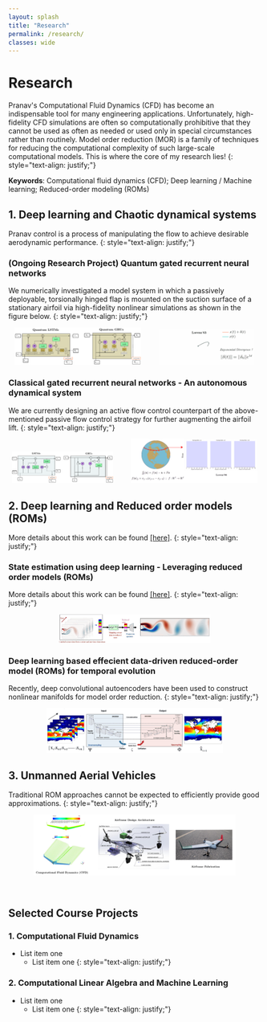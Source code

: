 ```yaml
---
layout: splash
title: "Research"
permalink: /research/
classes: wide
---
```


# Research
Pranav's Computational Fluid Dynamics (CFD) has become an indispensable tool for many engineering applications. Unfortunately, high-fidelity CFD simulations are often so computationally prohibitive that they cannot be used as often as needed or used only in special circumstances rather than routinely. Model order reduction (MOR) is a family of techniques for reducing the computational complexity of such large-scale computational models. This is where the core of my research lies!
{: style="text-align: justify;"}

**Keywords**: Computational fluid dynamics (CFD); Deep learning / Machine learning; Reduced-order modeling (ROMs)  

## 1. Deep learning and Chaotic dynamical systems
Pranav control is a process of manipulating the flow to achieve desirable aerodynamic performance.
{: style="text-align: justify;"}

### (Ongoing Research Project) Quantum gated recurrent neural networks  

We numerically investigated a model system in which a passively deployable, torsionally hinged flap is mounted on the suction surface of a stationary airfoil via high-fidelity nonlinear simulations as shown in the figure below.
{: style="text-align: justify;"}

<center><p float="center">
  <img src="/images/QuantumVc.png" width="50%" /> &nbsp; &nbsp; &nbsp; &nbsp;
  <img src="/images/l63_expdivLR.gif" width="38%" />
</p></center>

### Classical gated recurrent neural networks - An autonomous dynamical system

We are currently designing an active flow control counterpart of the above-mentioned passive flow control strategy for further augmenting the airfoil lift.
{: style="text-align: justify;"}

<center><p float="center">
  <img src="/images/ClassicalGRNN.png" width="40%" /> &nbsp; &nbsp; &nbsp; &nbsp;
  <img src="/images/l96_web.gif" width="50%" />
</p></center>

## 2. Deep learning and Reduced order models (ROMs)

More details about this work can be found [[here]](https://arxiv.org/pdf/1912.10553).
{: style="text-align: justify;"}

### State estimation using deep learning - Leveraging reduced order models (ROMs)  
More details about this work can be found [[here]](https://arxiv.org/pdf/1912.10553).
{: style="text-align: justify;"}

<center><p float="center">
  <img src="/images/JCP.gif" width="60%" />
</p></center>

### Deep learning based effecient data-driven reduced-order model (ROMs) for temporal evolution
Recently, deep convolutional autoencoders have been used to construct nonlinear manifolds for model order reduction. 
{: style="text-align: justify;"}

<center><p float="center">
  <img src="/images/SST_web.gif" width="70%" />
</p></center>


## 3. Unmanned Aerial Vehicles
Traditional ROM approaches cannot be expected to efficiently provide good approximations.
{: style="text-align: justify;"}

<center><p float="center">
  <img src="/images/UAV.png" width="80%" />
</p></center>

<br/>

## Selected Course Projects

### 1. Computational Fluid Dynamics
  * List item one 
      * List item one 
{: style="text-align: justify;"}


### 2. Computational Linear Algebra and Machine Learning
  * List item one 
      * List item one 
{: style="text-align: justify;"}





